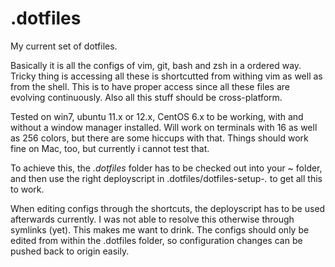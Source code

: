 .dotfiles
=========

My current set of dotfiles.

Basically it is all the configs of vim, git, bash and zsh in a ordered way.  Tricky thing is accessing all these is shortcutted from withing vim as well as from the shell.  This is to have proper access since all these files are evolving continuously.  Also all this stuff should be cross-platform.

Tested on win7, ubuntu 11.x or 12.x, CentOS 6.x to be working, with and without a window manager installed.  Will work on terminals with 16 as well as 256 colors, but there are some hiccups with that.  Things should work fine on Mac, too, but currently i cannot test that.

To achieve this, the *.dotfiles* folder has to be checked out into your ~ folder, and then use the right deployscript in .dotfiles/dotfiles-setup-*.* to get all this to work.

When editing configs through the shortcuts, the deployscript has to be used afterwards currently.  I was not able to resolve this otherwise through symlinks (yet).  This makes me want to drink.  The configs should only be edited from within the .dotfiles folder, so configuration changes can be pushed back to origin easily.
